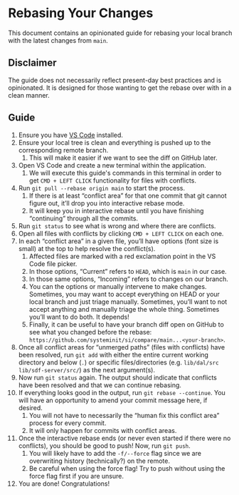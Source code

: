 # Rebasing Your Changes

This document contains an opinionated guide for rebasing your local branch with the latest changes from `main`.

## Disclaimer

The guide does not necessarily reflect present-day best practices and is opinionated.
It is designed for those wanting to get the rebase over with in a clean manner.

## Guide

1. Ensure you have [VS Code](https://code.visualstudio.com/) installed.
2. Ensure your local tree is clean and everything is pushed up to the corresponding remote branch.
    1. This will make it easier if we want to see the diff on GitHub later.
3. Open VS Code and create a new terminal within the application.
   1. We will execute this guide's commands in this terminal in order to get `CMD + LEFT CLICK` functionality for files with conflicts.
4. Run `git pull --rebase origin main` to start the process.
    1. If there is at least “conflict area” for that one commit that git cannot figure out, it’ll drop you into interactive rebase mode.
    2. It will keep you in interactive rebase until you have finishing “continuing” through all the commits.
5. Run `git status` to see what is wrong and where there are conflicts.
6. Open all files with conflicts by clicking `CMD + LEFT CLICK` on each one. 
7. In each “conflict area” in a given file, you’ll have options (font size is small) at the top to help resolve the conflict(s).
   1. Affected files are marked with a red exclamation point in the VS Code file picker. 
   2. In those options, “Current” refers to `HEAD`, which is `main` in our case. 
   3. In those same options, “Incoming” refers to changes on our branch. 
   4. You can the options or manually intervene to make changes. Sometimes, you may want to accept everything on HEAD or your local branch and just triage manually. Sometimes, you’ll want to not accept anything and manually triage the whole thing. Sometimes you’ll want to do both. It depends!
   5. Finally, it can be useful to have your branch diff open on GitHub to see what you changed before the rebase: `https://github.com/systeminit/si/compare/main...<your-branch>`.
8. Once all conflict areas for “unmerged paths” (files with conflicts) have been resolved, run `git add` with either the entire current working directory and below (`.`) or specific files/directories (e.g. `lib/dal/src lib/sdf-server/src/`) as the next argument(s).
9. Now run `git status` again. The output should indicate that conflicts have been resolved and that we can continue rebasing.
10. If everything looks good in the output, run `git rebase --continue`. You will have an opportunity to amend your commit message here, if desired.
    1. You will not have to necessarily the “human fix this conflict area” process for every commit.
    2. It will only happen for commits with conflict areas.
11. Once the interactive rebase ends (or never even started if there were no conflicts), you should be good to push! Now, run `git push`. 
    1. You will likely have to add the `-f/--force` flag since we are overwriting history (technically?) on the remote.
    2. Be careful when using the force flag! Try to push without using the force flag first if you are unsure.
12. You are done! Congratulations!

